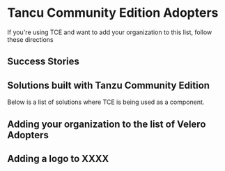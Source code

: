 # Tancu Community Edition Adopters

If you're using TCE and want to add your organization to this list, follow these directions

## Success Stories

## Solutions built with Tanzu Community Edition

Below is a list of solutions where TCE is being used as a component.

## Adding your organization to the list of Velero Adopters



## Adding a logo to XXXX
